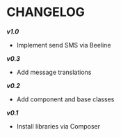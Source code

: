 CHANGELOG
=========

***v1.0***
* Implement send SMS via Beeline

***v0.3***
* Add message translations

***v0.2***
* Add component and base classes 

***v0.1***
* Install libraries via Composer
